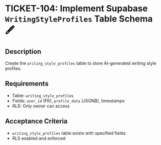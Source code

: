 # TICKET-104: Implement Supabase `WritingStyleProfiles` Table Schema 🖋️

## Description
Create the `writing_style_profiles` table to store AI-generated writing style profiles.

## Requirements
- Table: `writing_style_profiles`
- Fields: `user_id` (FK), `profile_data` (JSONB), timestamps
- RLS: Only owner can access

## Acceptance Criteria
- `writing_style_profiles` table exists with specified fields
- RLS enabled and enforced 